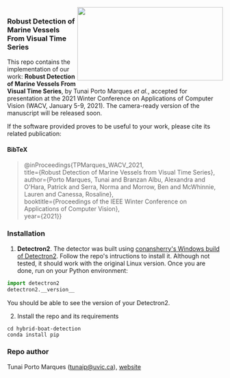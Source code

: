 <img height="171px" width="340px" align="right" src="https://i.imgur.com/r7IpzX8.jpg">  

### Robust Detection of Marine Vessels From Visual Time Series

This repo contains the implementation of our work: **Robust Detection of Marine Vessels From Visual Time Series**, by Tunai Porto Marques *et al.*, accepted for presentation at the 2021 Winter Conference on Applications of Computer Vision (WACV, January 5-9, 2021). The camera-ready version of the manuscript will be released soon. 

If the software provided proves to be useful to your work, please cite its related publication: 

#### BibTeX

>    @inProceedings{TPMarques_WACV_2021,    
>      title={Robust Detection of Marine Vessels from Visual Time Series},    
>      author={Porto Marques, Tunai and Branzan Albu, Alexandra and O'Hara, Patrick and Serra, Norma and Morrow, Ben and McWhinnie, Lauren and Canessa, Rosaline},    
>      booktitle={Proceedings of the IEEE Winter Conference on Applications of Computer Vision},      
>      year={2021}}

### Installation

1. **Detectron2**. The detector was built using [conansherry's Windows build of Detectron2](https://github.com/conansherry/detectron2). Follow the repo's intructions to install it. Although not tested, it should work with the original Linux version. Once you are done, run on your Python environment: 
        
```python
import detectron2
detectron2.__version__
```
You should be able to see the version of your Detectron2. 

2. Install the repo and its requirements
```git clone https://github.com/tunai/hybrid-boat-detection
cd hybrid-boat-detection
conda install pip
```
        



### Repo author

Tunai Porto Marques (tunaip@uvic.ca), [website](https://www.tunaimarques.com) 



